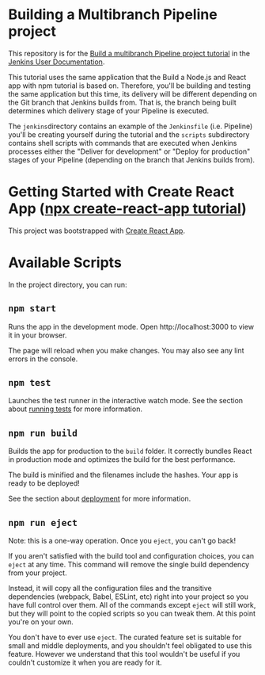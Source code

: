 
# Building a Multibranch Pipeline project

This repository is for the [Build a multibranch Pipeline project tutorial](https://jenkins.io/doc/tutorials/build-a-multibranch-pipeline-project/) in the [Jenkins User Documentation](https://jenkins.io/doc/).

This tutorial uses the same application that the Build a Node.js and React app with npm tutorial is based on. Therefore, you'll be building and testing the same application but this time, its delivery will be different depending on the Git branch that Jenkins builds from. That is, the branch being built determines which delivery stage of your Pipeline is executed.

The `jenkins`directory contains an example of the `Jenkinsfile` (i.e. Pipeline) you'll be creating yourself during the tutorial and the `scripts` subdirectory contains shell scripts with commands that are executed when Jenkins processes either the "Deliver for development" or "Deploy for production" stages of your Pipeline (depending on the branch that Jenkins builds from).

# Getting Started with Create React App ([npx create-react-app tutorial](https://create-react-app.dev/docs/getting-started/))
This project was bootstrapped with [Create React App](https://github.com/facebook/create-react-app).

# Available Scripts
In the project directory, you can run:

## `npm start`

Runs the app in the development mode.
Open http://localhost:3000 to view it in your browser.

The page will reload when you make changes.
You may also see any lint errors in the console.

## `npm test`

Launches the test runner in the interactive watch mode.
See the section about [running tests](https://facebook.github.io/create-react-app/docs/running-tests) for more information.

## `npm run build`

Builds the app for production to the `build` folder.
It correctly bundles React in production mode and optimizes the build for the best performance.

The build is minified and the filenames include the hashes.
Your app is ready to be deployed!

See the section about [deployment](https://facebook.github.io/create-react-app/docs/deployment) for more information.

## `npm run eject`

Note: this is a one-way operation. Once you `eject`, you can't go back!

If you aren't satisfied with the build tool and configuration choices, you can `eject` at any time. This command will remove the single build dependency from your project.

Instead, it will copy all the configuration files and the transitive dependencies (webpack, Babel, ESLint, etc) right into your project so you have full control over them. All of the commands except `eject` will still work, but they will point to the copied scripts so you can tweak them. At this point you're on your own.

You don't have to ever use `eject`. The curated feature set is suitable for small and middle deployments, and you shouldn't feel obligated to use this feature. However we understand that this tool wouldn't be useful if you couldn't customize it when you are ready for it.
